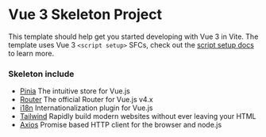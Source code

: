 # Vue 3 Skeleton Project

This template should help get you started developing with Vue 3 in Vite. The template uses Vue 3 `<script setup>` SFCs, check out the [script setup docs](https://v3.vuejs.org/api/sfc-script-setup.html#sfc-script-setup) to learn more.

### Skeleton include

- [Pinia](https://pinia.vuejs.org/) The intuitive store for Vue.js
- [Router](https://router.vuejs.org/) The official Router for Vue.js v4.x
- [i18n](https://vue-i18n.intlify.dev/) Internationalization plugin for Vue.js
- [Tailwind](https://tailwindcss.com/) Rapidly build modern websites without ever leaving your HTML
- [Axios](https://axios-http.com/docs/intro) Promise based HTTP client for the browser and node.js
